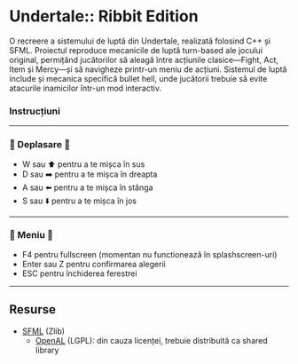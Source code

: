 # Undertale:: Ribbit Edition
O recreere a sistemului de luptă din Undertale, 
realizată folosind C++ și SFML. Proiectul reproduce 
mecanicile de luptă turn-based ale jocului original, 
permițând jucătorilor să aleagă între acțiunile clasice—Fight, 
Act, Item și Mercy—și să navigheze printr-un meniu de acțiuni. 
Sistemul de luptă include și mecanica specifică bullet hell, 
unde jucătorii trebuie să evite atacurile inamicilor într-un mod 
interactiv.

### Instrucțiuni
---
### 🐸 Deplasare 🐸
- W sau ⬆️ pentru a te mișca în sus
- D sau ➡️ pentru a te mișca în dreapta
- A sau ⬅️ pentru a te mișca în stânga
- S sau ⬇️ pentru a te mișca în jos
---
### 👾 Meniu 👾
- F4 pentru fullscreen (momentan nu functionează în splashscreen-uri)
- Enter sau Z pentru confirmarea alegerii
- ESC pentru închiderea ferestrei

---

## Resurse

- [SFML](https://github.com/SFML/SFML/tree/2.6.1) (Zlib)
  - [OpenAL](https://openal-soft.org/) (LGPL): din cauza licenței, trebuie distribuită ca shared library
